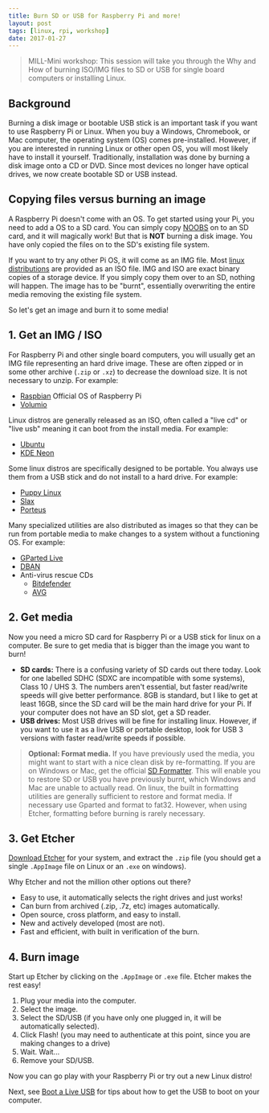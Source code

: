 ```yaml
---
title: Burn SD or USB for Raspberry Pi and more!
layout: post
tags: [linux, rpi, workshop]
date: 2017-01-27
---
```


> MILL-Mini workshop:
> This session will take you through the Why and How of burning ISO/IMG files to SD or USB for single board computers or installing Linux.

## Background

Burning a disk image or bootable USB stick is an important task if you want to use Raspberry Pi or Linux. 
When you buy a Windows, Chromebook, or Mac computer, the operating system (OS) comes pre-installed. 
However, if you are interested in running Linux or other open OS, you will most likely have to install it yourself. 
Traditionally, installation was done by burning a disk image onto a CD or DVD. 
Since most devices no longer have optical drives, we now create bootable SD or USB instead. 

## Copying files versus burning an image

A Raspberry Pi doesn't come with an OS. 
To get started using your Pi, you need to add a OS to a SD card. 
You can simply copy [NOOBS](https://www.raspberrypi.org/downloads/noobs/) on to an SD card, and it will magically work! 
But that is **NOT** burning a disk image. You have only copied the files on to the SD's existing file system.

If you want to try any other Pi OS, it will come as an IMG file.
Most [linux distributions](https://distrowatch.com/) are provided as an ISO file.
IMG and ISO are exact binary copies of a storage device. 
If you simply copy them over to an SD, nothing will happen. 
The image has to be "burnt", essentially overwriting the entire media removing the existing file system.

So let's get an image and burn it to some media!

## 1. Get an IMG / ISO

For Raspberry Pi and other single board computers, you will usually get an IMG file representing an hard drive image. 
These are often zipped or in some other archive (`.zip` or `.xz`) to decrease the download size. It is not necessary to unzip. 
For example:

- [Raspbian](https://www.raspberrypi.org/downloads/raspbian/) Official OS of Raspberry Pi
- [Volumio](https://volumio.org/)

Linux distros are generally released as an ISO, often called a "live cd" or "live usb" meaning it can boot from the install media.
For example:

- [Ubuntu](https://www.ubuntu.com/)
- [KDE Neon](https://neon.kde.org/)

Some linux distros are specifically designed to be portable. 
You always use them from a USB stick and do not install to a hard drive.
For example: 

- [Puppy Linux](http://puppylinux.org/)
- [Slax](https://www.slax.org/en/)
- [Porteus](http://www.porteus.org/)

Many specialized utilities are also distributed as images so that they can be run from portable media to make changes to a system without a functioning OS. 
For example:

- [GParted Live](https://gparted.sourceforge.io/livecd.php)
- [DBAN](https://dban.org/)
- Anti-virus rescue CDs
	- [Bitdefender](https://www.bitdefender.com/support/how-to-create-a-bitdefender-rescue-cd-627.html)
	- [AVG](http://www.avg.com/gb-en/rescue-cd-business-edition)

## 2. Get media

Now you need a micro SD card for Raspberry Pi or a USB stick for linux on a computer.
Be sure to get media that is bigger than the image you want to burn! 

- **SD cards:** There is a confusing variety of SD cards out there today. Look for one labelled SDHC (SDXC are incompatible with some systems), Class 10 / UHS 3. The numbers aren't essential, but faster read/write speeds will give better performance. 8GB is standard, but I like to get at least 16GB, since the SD card will be the main hard drive for your Pi. If your computer does not have an SD slot, get a SD reader.
- **USB drives:** Most USB drives will be fine for installing linux. However, if you want to use it as a live USB or portable desktop, look for USB 3 versions with faster read/write speeds if possible.

> **Optional: Format media.**
> If you have previously used the media, you might want to start with a nice clean disk by re-formatting. 
> If you are on Windows or Mac, get the official [SD Formatter](https://www.sdcard.org/downloads/formatter_4/index.html).
> This will enable you to restore SD or USB you have previously burnt, which Windows and Mac are unable to actually read. 
> On linux, the built in formatting utilities are generally sufficient to restore and format media. If necessary use Gparted and format to fat32.
> However, when using Etcher, formatting before burning is rarely necessary.

## 3. Get Etcher

[Download Etcher](https://www.balena.io/etcher/) for your system, and extract the `.zip` file (you should get a single `.AppImage` file on Linux or an `.exe` on windows).

Why Etcher and not the million other options out there? 

- Easy to use, it automatically selects the right drives and just works!
- Can burn from archived (.zip, .7z, etc) images automatically.
- Open source, cross platform, and easy to install.
- New and actively developed (most are not).
- Fast and efficient, with built in verification of the burn.

## 4. Burn image

Start up Etcher by clicking on the `.AppImage` or `.exe` file. Etcher makes the rest easy!

1. Plug your media into the computer.
2. Select the image.
3. Select the SD/USB (if you have only one plugged in, it will be automatically selected).
4. Click Flash! (you may need to authenticate at this point, since you are making changes to a drive)
5. Wait. Wait... 
6. Remove your SD/USB.

Now you can go play with your Raspberry Pi or try out a new Linux distro!

Next, see [Boot a Live USB](https://evanwill.github.io/_drafts/notes/linux-boot-usb.html) for tips about how to get the USB to boot on your computer.
